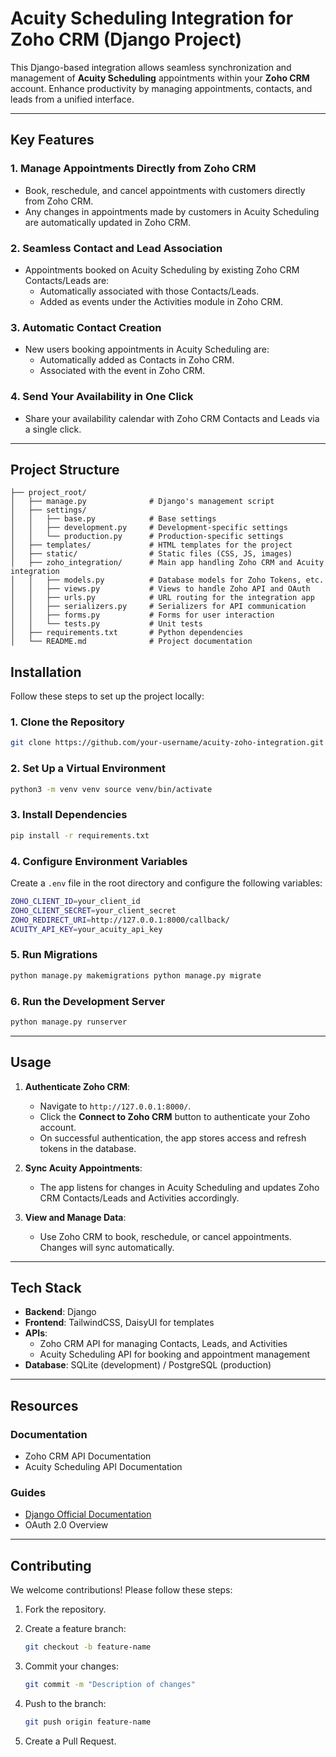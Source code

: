 # Acuity Scheduling Integration for Zoho CRM (Django Project)

This Django-based integration allows seamless synchronization and management of **Acuity Scheduling** appointments within your **Zoho CRM** account. Enhance productivity by managing appointments, contacts, and leads from a unified interface.

---

## Key Features

### 1. **Manage Appointments Directly from Zoho CRM**
   - Book, reschedule, and cancel appointments with customers directly from Zoho CRM.
   - Any changes in appointments made by customers in Acuity Scheduling are automatically updated in Zoho CRM.

### 2. **Seamless Contact and Lead Association**
   - Appointments booked on Acuity Scheduling by existing Zoho CRM Contacts/Leads are:
     - Automatically associated with those Contacts/Leads.
     - Added as events under the Activities module in Zoho CRM.

### 3. **Automatic Contact Creation**
   - New users booking appointments in Acuity Scheduling are:
     - Automatically added as Contacts in Zoho CRM.
     - Associated with the event in Zoho CRM.

### 4. **Send Your Availability in One Click**
   - Share your availability calendar with Zoho CRM Contacts and Leads via a single click.

---

## Project Structure

```plaintext
├── project_root/
│   ├── manage.py              # Django's management script
│   ├── settings/
│   │   ├── base.py            # Base settings
│   │   ├── development.py     # Development-specific settings
│   │   └── production.py      # Production-specific settings
│   ├── templates/             # HTML templates for the project
│   ├── static/                # Static files (CSS, JS, images)
│   ├── zoho_integration/      # Main app handling Zoho CRM and Acuity integration
│   │   ├── models.py          # Database models for Zoho Tokens, etc.
│   │   ├── views.py           # Views to handle Zoho API and OAuth
│   │   ├── urls.py            # URL routing for the integration app
│   │   ├── serializers.py     # Serializers for API communication
│   │   ├── forms.py           # Forms for user interaction
│   │   └── tests.py           # Unit tests
│   ├── requirements.txt       # Python dependencies
│   └── README.md              # Project documentation
```

## Installation

Follow these steps to set up the project locally:

### 1\. Clone the Repository

```bash
git clone https://github.com/your-username/acuity-zoho-integration.git cd acuity-zoho-integration
```

### 2\. Set Up a Virtual Environment

```bash
python3 -m venv venv source venv/bin/activate
```

### 3\. Install Dependencies

```bash
pip install -r requirements.txt
```

### 4\. Configure Environment Variables

Create a `.env` file in the root directory and configure the following variables:


```bash
ZOHO_CLIENT_ID=your_client_id 
ZOHO_CLIENT_SECRET=your_client_secret 
ZOHO_REDIRECT_URI=http://127.0.0.1:8000/callback/ 
ACUITY_API_KEY=your_acuity_api_key
```

### 5\. Run Migrations

```bash 
python manage.py makemigrations python manage.py migrate
```

### 6\. Run the Development Server

```bash
python manage.py runserver
```

---

## Usage

1. **Authenticate Zoho CRM**:
    
    - Navigate to `http://127.0.0.1:8000/`.
    - Click the **Connect to Zoho CRM** button to authenticate your Zoho account.
    - On successful authentication, the app stores access and refresh tokens in the database.
2. **Sync Acuity Appointments**:
    
    - The app listens for changes in Acuity Scheduling and updates Zoho CRM Contacts/Leads and Activities accordingly.
3. **View and Manage Data**:
    
    - Use Zoho CRM to book, reschedule, or cancel appointments. Changes will sync automatically.

---

## Tech Stack

- **Backend**: Django
- **Frontend**: TailwindCSS, DaisyUI for templates
- **APIs**:
    - Zoho CRM API for managing Contacts, Leads, and Activities
    - Acuity Scheduling API for booking and appointment management
- **Database**: SQLite (development) / PostgreSQL (production)

---

## Resources

### Documentation

- Zoho CRM API Documentation
- Acuity Scheduling API Documentation

### Guides

- [Django Official Documentation](https://docs.djangoproject.com/)
- OAuth 2.0 Overview

---

## Contributing

We welcome contributions! Please follow these steps:

1. Fork the repository.
2. Create a feature branch:
    
    ``` bash
    git checkout -b feature-name
    ```
    
3. Commit your changes:
    
    ``` bash
    git commit -m "Description of changes"
    ```
    
4. Push to the branch:
    
    ``` bash
    git push origin feature-name
    ```
    
5. Create a Pull Request.